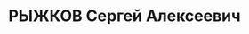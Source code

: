 ---
title: РЫЖКОВ Сергей Алексеевич
description: 'Род. в 1912, г. Тула, русский, обр.: среднее, б/п. Проживал: Иркутская
  обл., Слюдянский р-н, с. Лиственичное. Главный диспетчер судоверфи им. Ярославского

  Арестован 22.06.1937. Обв. по ст.58-9, -11 УК РСФСР. Приговор: ВК ВС СССР, 25.10.1937
  – ВМН. Расстрелян 25.10.1937, г.Иркутск.

  Реабилитирован ВК ВС СССР 24.10.1963'
---